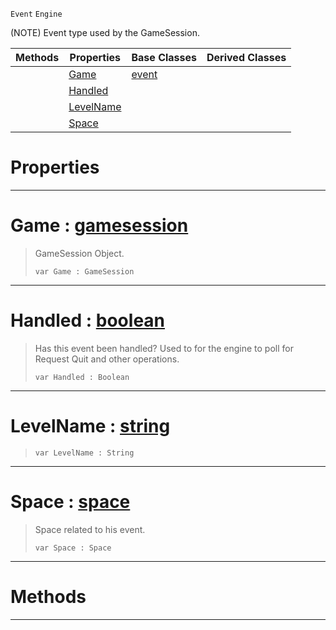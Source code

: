  `Event` `Engine`



(NOTE) Event type used by the GameSession.

|Methods|Properties|Base Classes|Derived Classes|
|---|---|---|---|
| |[ Game](https://github.com/ZilchEngine/ZilchDocs/blob/master/code_reference/class_reference/gameevent.markdown#game-zero-engine-documen)|[event](https://github.com/ZilchEngine/ZilchDocs/blob/master/code_reference/class_reference/event.markdown)| |
| |[ Handled](https://github.com/ZilchEngine/ZilchDocs/blob/master/code_reference/class_reference/gameevent.markdown#handled-zero-engine-docu)| | |
| |[ LevelName](https://github.com/ZilchEngine/ZilchDocs/blob/master/code_reference/class_reference/gameevent.markdown#levelname-zero-engine-do)| | |
| |[ Space](https://github.com/ZilchEngine/ZilchDocs/blob/master/code_reference/class_reference/gameevent.markdown#space-zero-engine-docume)| | |


 #  Properties


---  
 #  Game : [gamesession](https://github.com/ZilchEngine/ZilchDocs/blob/master/code_reference/class_reference/gamesession.markdown)

> GameSession Object.
> ``` lang=cpp, name=Nada
> var Game : GameSession


---  
 #  Handled : [boolean](https://github.com/ZilchEngine/ZilchDocs/blob/master/code_reference/nada_base_types/boolean.markdown)

> Has this event been handled? Used to for the engine to poll for Request Quit and other operations.
> ``` lang=cpp, name=Nada
> var Handled : Boolean


---  
 #  LevelName : [string](https://github.com/ZilchEngine/ZilchDocs/blob/master/code_reference/nada_base_types/string.markdown)

> 
> ``` lang=cpp, name=Nada
> var LevelName : String


---  
 #  Space : [space](https://github.com/ZilchEngine/ZilchDocs/blob/master/code_reference/class_reference/space.markdown)

> Space related to his event.
> ``` lang=cpp, name=Nada
> var Space : Space


---  
 #  Methods


---  
 

 
